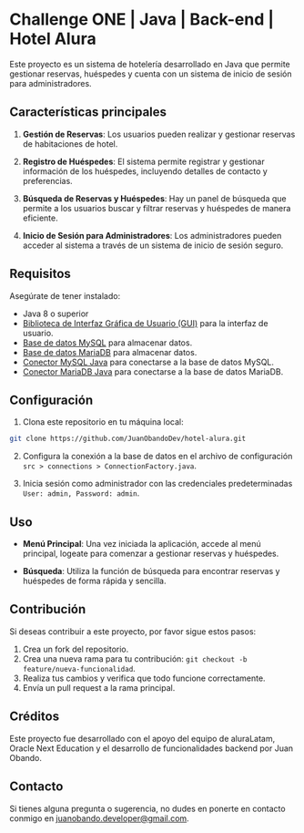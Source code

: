 # Challenge ONE | Java | Back-end | Hotel Alura

Este proyecto es un sistema de hotelería desarrollado en Java que permite gestionar reservas, huéspedes y cuenta con un sistema de inicio de sesión para administradores.

## Características principales

1. **Gestión de Reservas**: Los usuarios pueden realizar y gestionar reservas de habitaciones de hotel.

2. **Registro de Huéspedes**: El sistema permite registrar y gestionar información de los huéspedes, incluyendo detalles de contacto y preferencias.

3. **Búsqueda de Reservas y Huéspedes**: Hay un panel de búsqueda que permite a los usuarios buscar y filtrar reservas y huéspedes de manera eficiente.

4. **Inicio de Sesión para Administradores**: Los administradores pueden acceder al sistema a través de un sistema de inicio de sesión seguro.

## Requisitos

Asegúrate de tener instalado:

- Java 8 o superior
- [Biblioteca de Interfaz Gráfica de Usuario (GUI)](https://docs.oracle.com/en/java/javase/11/docs/api/java.desktop/javax/swing/package-summary.html) para la interfaz de usuario.
- [Base de datos MySQL](https://www.mysql.com/) para almacenar datos.
- [Base de datos MariaDB](https://mariadb.org/) para almacenar datos.
- [Conector MySQL Java](https://dev.mysql.com/downloads/connector/j/8.0.html) para conectarse a la base de datos MySQL.
- [Conector MariaDB Java](https://mariadb.com/downloads/#connectors) para conectarse a la base de datos MariaDB.

## Configuración

1. Clona este repositorio en tu máquina local:

```bash
git clone https://github.com/JuanObandoDev/hotel-alura.git
```

2. Configura la conexión a la base de datos en el archivo de configuración `src > connections > ConnectionFactory.java`.

3. Inicia sesión como administrador con las credenciales predeterminadas `User: admin, Password: admin`.

## Uso

- **Menú Principal**: Una vez iniciada la aplicación, accede al menú principal, logeate para comenzar a gestionar reservas y huéspedes.

- **Búsqueda**: Utiliza la función de búsqueda para encontrar reservas y huéspedes de forma rápida y sencilla.

## Contribución

Si deseas contribuir a este proyecto, por favor sigue estos pasos:

1. Crea un fork del repositorio.
2. Crea una nueva rama para tu contribución: `git checkout -b feature/nueva-funcionalidad`.
3. Realiza tus cambios y verifica que todo funcione correctamente.
4. Envía un pull request a la rama principal.

## Créditos

Este proyecto fue desarrollado con el apoyo del equipo de aluraLatam, Oracle Next Education y el desarrollo de funcionalidades backend por Juan Obando.

## Contacto

Si tienes alguna pregunta o sugerencia, no dudes en ponerte en contacto conmigo en [juanobando.developer@gmail.com](mailto:juanobando.developer@gmail.com).
